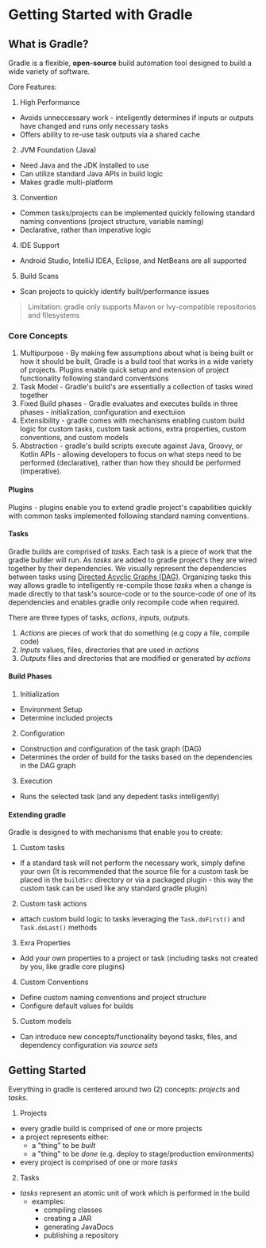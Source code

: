 # Getting Started with Gradle 

## What is Gradle? 

Gradle is a flexible, **open-source** build automation tool designed to build a wide variety of software. 

Core Features: 
1. High Performance  
  * Avoids unneccessary work - inteligently determines if inputs or outputs have changed and runs only necessary tasks 
  * Offers ability to re-use task outputs via a shared cache 
2. JVM Foundation (Java)
  * Need Java and the JDK installed to use 
  * Can utilize standard Java APIs in build logic 
  * Makes gradle multi-platform 
3. Convention 
  * Common tasks/projects can be implemented quickly following standard naming conventions (project structure, variable naming)
  * Declarative, rather than imperative logic 
4. IDE Support 
  * Android Studio, IntelliJ IDEA, Eclipse, and NetBeans are all supported 
5. Build Scans 
  * Scan projects to quickly identify built/performance issues 

> Limitation:  gradle only supports Maven or Ivy-compatible repositories and filesystems 

### Core Concepts 

1. Multipurpose - By making few assumptions about what is being built or how it should be built, Gradle is a build tool that works in a wide variety of projects. Plugins enable quick setup and extension of project functionality following standard conventsions 
2. Task Model - Gradle's build's are essentially a collection of tasks wired together 
3. Fixed Build phases - Gradle evaluates and executes builds in three phases - initialization, configuration and exectuion 
4. Extensibility - gradle comes with mechanisms enabling custom build logic for custom tasks, custom task actions, extra properties, custom conventions, and custom models 
5. Abstraction - gradle's build scripts execute against Java, Groovy, or Kotlin APIs - allowing developers to focus on what steps need to be performed (declarative), rather than how they should be performed (imperative). 

#### Plugins  

Plugins - plugins enable you to extend gradle project's capabilities quickly with common tasks implemented following standard naming conventions. 

#### Tasks 

Gradle builds are comprised of _tasks_. Each task is a piece of work that the gradle builder will run. As _tasks_ are added to gradle project's they are wired together by their dependencies. We visually represent the dependencies between tasks using [Directed Acyclic Graphs (DAG)](!https://upload.wikimedia.org/wikipedia/commons/thumb/c/c6/Topological_Ordering.svg/1200px-Topological_Ordering.svg.png). Organizing tasks this way allows gradle to intelligently re-compile those _tasks_ when a change is made directly to that task's source-code or to the source-code of one of its dependencies and enables gradle only recompile code when required. 

There are three types of tasks, _actions_, _inputs_, _outputs_. 

1. _Actions_ are pieces of work that do something (e.g copy a file, compile code)
2. _Inputs_ values, files, directories that are used in _actions_
3. _Outputs_ files and directories that are modified or generated by _actions_

#### Build Phases 

1. Initialization 
  * Environment Setup 
  * Determine included projects 
2. Configuration 
  * Construction and configuration of the task graph (DAG)
  * Determines the order of build for the tasks based on the dependencies in the DAG graph 
3. Execution 
  * Runs the selected task (and any depedent tasks intelligently)


#### Extending gradle 

Gradle is designed to with mechanisms that enable you to create: 

1. Custom tasks 
  * If a standard task will not perform the necessary work, simply define your own (It is recommended that the source file for a custom task be placed in the `buildSrc` directory or via a packaged plugin - this way the custom task can be used like any standard gradle plugin)   
2. Custom task actions 
  * attach custom build logic to tasks leveraging the `Task.doFirst()` and `Task.doLast()` methods 
3. Exra Properties 
  * Add your own properties to a project or task (including tasks not created by you, like gradle core plugins)
4. Custom Conventions 
  * Define custom naming conventions and project structure 
  * Configure default values for builds 
5. Custom models 
  * Can introduce new concepts/functionality beyond tasks, files, and dependency configuration via _source sets_

## Getting Started 

Everything in gradle is centered around two (2) concepts: _projects_ and _tasks_. 

1. Projects 
  * every gradle build is comprised of one or more projects 
  * a project represents either:
    * a "thing" to be _built_ 
    * a "thing" to be _done_ (e.g. deploy to stage/production environments)
  * every project is comprised of one or more _tasks_ 
2. Tasks 
  * _tasks_ represent an atomic unit of work which is performed in the build 
    * examples: 
      * compiling classes 
      * creating a JAR 
      * generating JavaDocs 
      * publishing a repository 
